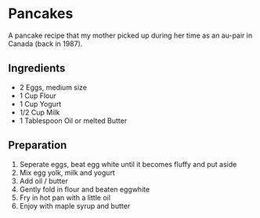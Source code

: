 # Pancakes

A pancake recipe that my mother picked up during her time as an au-pair in Canada (back in 1987).

## Ingredients

* 2 Eggs, medium size
* 1 Cup Flour
* 1 Cup Yogurt
* 1/2 Cup Milk
* 1 Tablespoon Oil or melted Butter 

## Preparation

1. Seperate eggs, beat egg white until it becomes fluffy and put aside
2. Mix egg yolk, milk and yogurt
3. Add oil / butter
4. Gently fold in flour and beaten eggwhite
5. Fry in hot pan with a little oil
6. Enjoy with maple syrup and butter
